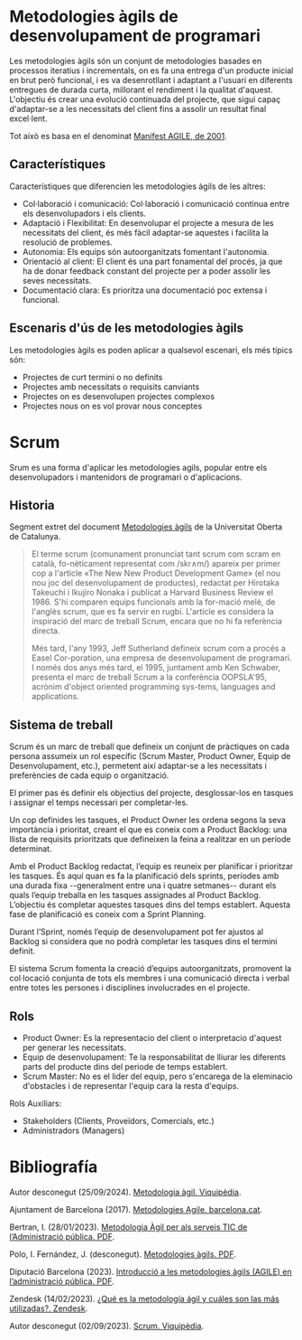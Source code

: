 # Metodologies àgils de desenvolupament de programari

Les metodologies àgils són un conjunt de metodologies basades en processos iteratius i incrementals, on es fa una entrega d'un producte inicial en brut però funcional, i es va desenrotllant i adaptant a l'usuari en diferents entregues de durada curta, millorant el rendiment i la qualitat d'aquest. L'objectiu és crear una evolució continuada del projecte, que sigui capaç d'adaptar-se a les necessitats del client fins a assolir un resultat final excel·lent.

Tot això es basa en el denominat [Manifest AGILE, de 2001](https://agilemanifesto.org/).


## Característiques

Característiques que diferencien les metodologies àgils de les altres:
- Col·laboració i comunicació: Col·laboració i comunicació continua entre els desenvolupadors i els clients.
- Adaptació i Flexibilitat: En desenvolupar el projecte a mesura de les necessitats del client, és més fàcil adaptar-se aquestes i facilita la resolució de problemes.
- Autonomia: Els equips són autoorganitzats fomentant l'autonomia.
- Orientació al client: El client és una part fonamental del procés, ja que ha de donar feedback constant del projecte per a poder assolir les seves necessitats.
- Documentació clara: Es prioritza una documentació poc extensa i funcional.


## Escenaris d'ús de les metodologies àgils

Les metodologies àgils es poden aplicar a qualsevol escenari, els més típics són:
- Projectes de curt termini o no definits
- Projectes amb necessitats o requisits canviants
- Projectes on es desenvolupen projectes complexos
- Projectes nous on es vol provar nous conceptes



# Scrum

Srum es una forma d'aplicar les metodologies agils, popular entre els desenvolupadors i mantenidors de programari o d'aplicacions.


## Historia
Segment extret del document [Metodologies àgils](https://openaccess.uoc.edu/bitstream/10609/141366/1/Tecniques%20avanc%C2%BFades%20de%20l%27enginyeria%20de%20programari_Modul1_Metodologies%20agils.pdf#%5B%7B%22num%22%3A26%2C%22gen%22%3A0%7D%2C%7B%22name%22%3A%22XYZ%22%7D%2C56.692%2C697.109%2Cnull%5D) de la Universitat Oberta de Catalunya.

>El terme scrum (comunament pronunciat tant scrum com scram en català, fo-nèticament representat com /skr∧m/) apareix per primer cop a l'article «The New New Product Development Game» (el nou nou joc del desenvolupament de productes), redactat per Hirotaka Takeuchi i Ikujiro Nonaka i publicat a Harvard Business Review el 1986. S'hi comparen equips funcionals amb la for-mació melé, de l'anglès scrum, que es fa servir en rugbi. L'article es considera la inspiració del marc de treball Scrum, encara que no hi fa referència directa.
>
>Més tard, l'any 1993, Jeff Sutherland defineix scrum com a procés a Easel Cor-poration, una empresa de desenvolupament de programari. I només dos anys més tard, el 1995, juntament amb Ken Schwaber, presenta el marc de treball Scrum a la conferència OOPSLA'95, acrònim d'object oriented programming sys-tems, languages and applications.


## Sistema de treball

Scrum és un marc de treball que defineix un conjunt de pràctiques on cada persona assumeix un rol específic (Scrum Master, Product Owner, Equip de Desenvolupament, etc.), permetent així adaptar-se a les necessitats i preferències de cada equip o organització.

El primer pas és definir els objectius del projecte, desglossar-los en tasques i assignar el temps necessari per completar-les.

Un cop definides les tasques, el Product Owner les ordena segons la seva importància i prioritat, creant el que es coneix com a Product Backlog: una llista de requisits prioritzats que defineixen la feina a realitzar en un període determinat.

Amb el Product Backlog redactat, l’equip es reuneix per planificar i prioritzar les tasques. És aquí quan es fa la planificació dels sprints, períodes amb una durada fixa --generalment entre una i quatre setmanes-- durant els quals l’equip treballa en les tasques assignades al Product Backlog. L’objectiu és completar aquestes tasques dins del temps establert. Aquesta fase de planificació es coneix com a Sprint Planning.

Durant l’Sprint, només l’equip de desenvolupament pot fer ajustos al Backlog si considera que no podrà completar les tasques dins el termini definit.

El sistema Scrum fomenta la creació d’equips autoorganitzats, promovent la col·locació conjunta de tots els membres i una comunicació directa i verbal entre totes les persones i disciplines involucrades en el projecte.

## Rols

- Product Owner: Es la representacio del client o interpretacio d'aquest per generar les necessitats.
- Equip de desenvolupament: Te la responsabilitat de lliurar les diferents parts del producte dins del periode de temps establert.
- Scrum Master: No es el lider del equip, pero s'encarega de la eleminacio d'obstacles i de representar l'equip cara la resta d'equips.

Rols Auxiliars:
- Stakeholders (Clients, Proveïdors, Comercials, etc.)
- Administradors (Managers)




# Bibliografía

Autor desconegut (25/09/2024). [Metodologia àgil. Viquipèdia](https://ca.wikipedia.org/wiki/Metodologia_%C3%A0gil).

Ajuntament de Barcelona (2017). [Metodologies Agile. barcelona.cat](https://www.barcelona.cat/digitalstandards/ca/agile-methodologies/0.1/principles).

Bertran, I. (28/01/2023). [Metodologia Àgil per als serveis TIC de l’Administració pública. PDF](https://openaccess.uoc.edu/bitstream/10609/147552/4/ivanbTFM0123memoria.pdf).

Polo, I. Fernández, J. (desconegut). [Metodologies àgils. PDF](https://openaccess.uoc.edu/bitstream/10609/141366/1/Tecniques%20avanc%C2%BFades%20de%20l%27enginyeria%20de%20programari_Modul1_Metodologies%20agils.pdf).

Diputació Barcelona (2023). [Introducció a les metodologies àgils (AGILE) en l’administració pública. PDF](https://repositori-dsf.diba.cat/public_resources/altres/sintesis_pdf/SINTESI_metodologies_agile.pdf).

Zendesk (14/02/2023). [¿Qué es la metodología ágil y cuáles son las más utilizadas?. Zendesk](https://www.zendesk.com.mx/blog/metodologia-agil-que-es/#).

Autor desconegut (02/09/2023). [Scrum. Viquipèdia](https://ca.wikipedia.org/wiki/Scrum).
